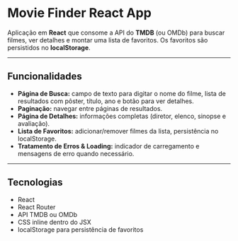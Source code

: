 # Movie Finder React App

Aplicação em **React** que consome a API do **TMDB** (ou OMDb) para buscar filmes, ver detalhes e montar uma lista de favoritos. Os favoritos são persistidos no **localStorage**.

---

## Funcionalidades

- **Página de Busca:** campo de texto para digitar o nome do filme, lista de resultados com pôster, título, ano e botão para ver detalhes.
- **Paginação:** navegar entre páginas de resultados.
- **Página de Detalhes:** informações completas (diretor, elenco, sinopse e avaliação).
- **Lista de Favoritos:** adicionar/remover filmes da lista, persistência no localStorage.
- **Tratamento de Erros & Loading:** indicador de carregamento e mensagens de erro quando necessário.

---

## Tecnologias

- React
- React Router
- API TMDB ou OMDb
- CSS inline dentro do JSX
- localStorage para persistência de favoritos
